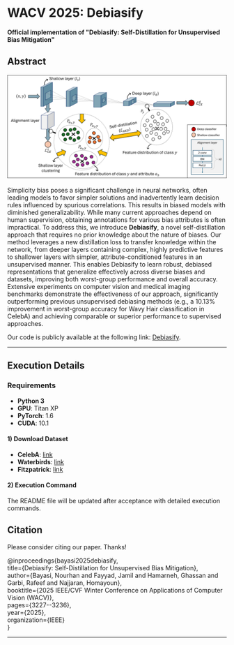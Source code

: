 # WACV 2025: Debiasify  
**Official implementation of "Debiasify: Self-Distillation for Unsupervised Bias Mitigation"**

## Abstract

![Debiasify Illustration](images/WACV.png)

Simplicity bias poses a significant challenge in neural networks, often leading models to favor simpler solutions and inadvertently learn decision rules influenced by spurious correlations. This results in biased models with diminished generalizability. While many current approaches depend on human supervision, obtaining annotations for various bias attributes is often impractical. To address this, we introduce **Debiasify**, a novel self-distillation approach that requires no prior knowledge about the nature of biases. Our method leverages a new distillation loss to transfer knowledge within the network, from deeper layers containing complex, highly predictive features to shallower layers with simpler, attribute-conditioned features in an unsupervised manner. This enables Debiasify to learn robust, debiased representations that generalize effectively across diverse biases and datasets, improving both worst-group performance and overall accuracy. Extensive experiments on computer vision and medical imaging benchmarks demonstrate the effectiveness of our approach, significantly outperforming previous unsupervised debiasing methods (e.g., a 10.13% improvement in worst-group accuracy for Wavy Hair classification in CelebA) and achieving comparable or superior performance to supervised approaches. 

Our code is publicly available at the following link: [Debiasify](#).

---

## Execution Details

### Requirements

- **Python 3**
- **GPU**: Titan XP
- **PyTorch**: 1.6
- **CUDA**: 10.1

#### 1) Download Dataset

- **CelebA**: [link](#)
- **Waterbirds**: [link](#)
- **Fitzpatrick**: [link](#)

#### 2) Execution Command

The README file will be updated after acceptance with detailed execution commands.

## Citation 
Please consider citing our paper. Thanks!

@inproceedings{bayasi2025debiasify,<br>
title={Debiasify: Self-Distillation for Unsupervised Bias Mitigation},<br>
author={Bayasi, Nourhan and Fayyad, Jamil and Hamarneh, Ghassan and Garbi, Rafeef and Najjaran, Homayoun},<br>
booktitle={2025 IEEE/CVF Winter Conference on Applications of Computer Vision (WACV)},<br>
pages={3227--3236},<br>
year={2025},<br>
organization={IEEE}<br>
}


---
